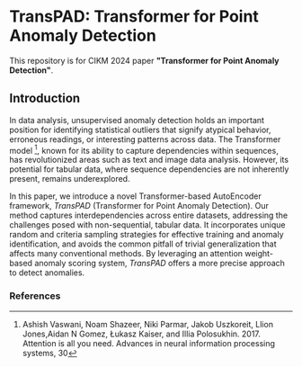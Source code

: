 # TransPAD: Transformer for Point Anomaly Detection

This repository is for CIKM 2024 paper **"Transformer for Point Anomaly Detection"**.

## Introduction

In data analysis, unsupervised anomaly detection holds an important position for identifying statistical outliers that signify atypical behavior, erroneous readings, or interesting patterns across data.
The Transformer model [^1], known for its ability to capture dependencies within sequences, has revolutionized areas such as text and image data analysis.
However, its potential for tabular data, where sequence dependencies are not inherently present, remains underexplored.

In this paper, we introduce a novel Transformer-based AutoEncoder framework, _TransPAD_ (Transformer for Point Anomaly Detection).
Our method captures interdependencies across entire datasets, addressing the challenges posed with non-sequential, tabular data.
It incorporates unique random and criteria sampling strategies for effective training and anomaly identification, and avoids the common pitfall of trivial generalization that affects many conventional methods.
By leveraging an attention weight-based anomaly scoring system, _TransPAD_ offers a more precise approach to detect anomalies.



### References

[^1]: Ashish Vaswani, Noam Shazeer, Niki Parmar, Jakob Uszkoreit, Llion Jones,Aidan N Gomez, Łukasz Kaiser, and Illia Polosukhin. 2017. Attention is all you need. Advances in neural information processing systems, 30
